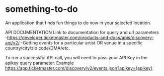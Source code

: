 # something-to-do
An application that finds fun things to do now in your selected location.


API DOCUMENTATION
Link to documentation for query and url parameters
-https://developer.ticketmaster.com/products-and-docs/apis/discovery-api/v2/ 
-Getting events for a particular artist OR venue in a specific country/city/zip code/DMA/etc.

To run a successful API call, you will need to pass your API Key in the apikey query parameter.
Example https://app.ticketmaster.com/discovery/v2/events.json?apikey={apikey}
